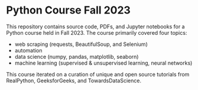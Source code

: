 # Python Course Fall 2023

This repository contains source code, PDFs, and Jupyter notebooks for a Python course held in Fall 2023. 
The course primarily covered four topics:
* web scraping (requests, BeautifulSoup, and Selenium)
* automation
* data science (numpy, pandas, matplotlib, seaborn)
* machine learning (supervised & unsupervised learning, neural networks)

This course iterated on a curation of unique and open source tutorials from RealPython, GeeksforGeeks, and TowardsDataScience. 